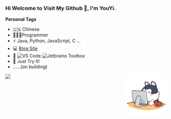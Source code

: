 ### Hi Welcome to Visit My Github 👋, I'm YouYi.



**Personal Tags**

- 🇨🇳 Chinese
- 🧑🏻‍💻Programmer
- ⚡  Java, Python, JavaScript, C ...
- :computer: [Blog Site](https://www.codejuzi.icu)
- 📜 ![VS Code](http://img.shields.io/badge/-VS%20Code-007ACC?style=flat-square&logo=visual-studio-code&logoColor=ffffff) ![Jetbrains Toolbox](https://img.shields.io/badge/Jetbrains-Toolbox-007ACC?style=flat-square&logo=intellij-idea&logoColor=ffffff)
- 💪 Just Try It!
- ......(on building)

<img align="left" height="137px" src="https://github-readme-stats.vercel.app/api?username=yoyocraft&count_private=true&hide&hide_title=true&hide_border=true&show_icons=true&line_height=21&bg_color=0,EC6C6C,FFD479,FFFC79,73FA79&theme=graywhite&locale=cn" />



<div align="right">
<img src=assets/angry.gif/>
</div>


